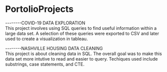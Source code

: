 # PortolioProjects

--------COVID-19 DATA EXPLORATION  
This project involves using SQL queries to find useful information within a large data set.  A selection of these queries were exported to CSV and later used to create a visualization in tableau.


                          
--------NASHVILLE HOUSING DATA CLEANING                        
This project is about cleaning data in SQL.  The overall goal was to make this data set more intutive to read and easier to query.  Techiques used include substrings, case statements, and CTE.       
